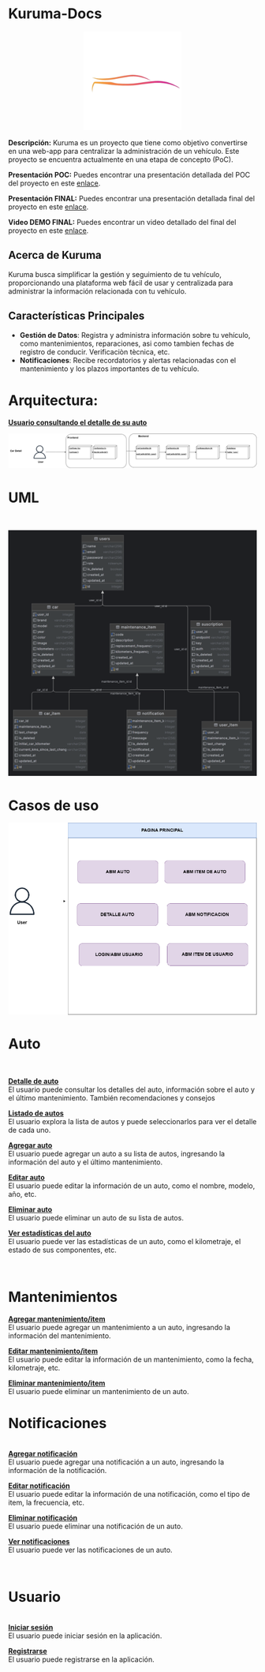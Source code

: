 # Kuruma-Docs
<div  align="center"><img src="assets/kuruma.png" alt="alt text" alt="alt text" height="200" width="200" /></div>

**Descripción:**
Kuruma es un proyecto que tiene como objetivo convertirse en una web-app para centralizar la administración de un vehículo. Este proyecto se encuentra actualmente en una etapa de concepto (PoC).

**Presentación POC:**
Puedes encontrar una presentación detallada del POC del proyecto en este [enlace](https://docs.google.com/presentation/d/1PSSQ1QTzhdLFFvP2EvH3GRkeTXDN7T419HXD_mnkW1M/edit?usp=sharing).

**Presentación FINAL:**
Puedes encontrar una presentación detallada final del proyecto en este [enlace](https://docs.google.com/presentation/d/1Y54NWYL_bB6YduTkddS0vntrWfCbtWHM_44Y_yeHO0g/edit?usp=sharing).

**Video DEMO FINAL:**
Puedes encontrar un video detallado del final del proyecto en este [enlace](https://www.youtube.com/watch?v=chChjBd0uqg).

## Acerca de Kuruma
Kuruma busca simplificar la gestión y seguimiento de tu vehículo, proporcionando una plataforma web fácil de usar y centralizada para administrar la información relacionada con tu vehículo.


## Características Principales
- **Gestión de Datos**: Registra y administra información sobre tu vehículo, como mantenimientos, reparaciones, asi como tambien fechas de registro de conducir. Verificaciòn tècnica, etc.
- **Notificaciones**: Recibe recordatorios y alertas relacionadas con el mantenimiento y los plazos importantes de tu vehículo.


# Arquitectura:
<ins><b>Usuario consultando el detalle de su auto</b></ins>

![title](assets/Architecture.png)


# UML

<br>

![title](assets/uml.png)



# Casos de uso

![title](assets/CU.png)


# Auto 
<br> 

<ins><b> Detalle de auto </b></ins>
<br>
El usuario puede consultar los detalles del auto, información sobre el auto y el último mantenimiento. También recomendaciones y consejos
</br>

<ins><b> Listado de autos </b></ins>
<br>
El usuario explora la lista de autos y puede seleccionarlos para ver el detalle de cada uno.
</br>

<ins><b> Agregar auto </b></ins>
<br>
El usuario puede agregar un auto a su lista de autos, ingresando la información del auto y el último mantenimiento.
</br>

<ins><b> Editar auto </b></ins>
<br>
El usuario puede editar la información de un auto, como el nombre, modelo, año, etc.
</br>

<ins><b> Eliminar auto </b></ins>
<br>
El usuario puede eliminar un auto de su lista de autos.
</br>

<ins><b> Ver estadísticas del auto </b></ins>
<br>
El usuario puede ver las estadísticas de un auto, como el kilometraje, el estado de sus componentes, etc.

<br>

# Mantenimientos

<ins><b> Agregar mantenimiento/item </b></ins>
<br>
El usuario puede agregar un mantenimiento a un auto, ingresando la información del mantenimiento.
</br>

<ins><b> Editar mantenimiento/item </b></ins>
<br>
El usuario puede editar la información de un mantenimiento, como la fecha, kilometraje, etc.
</br>

<ins><b> Eliminar mantenimiento/item </b></ins>
<br>
El usuario puede eliminar un mantenimiento de un auto.
<br>

# Notificaciones
<br>
<ins><b> Agregar notificación </b></ins>
<br>
El usuario puede agregar una notificación a un auto, ingresando la información de la notificación.
<br>

<ins><b> Editar notificación </b></ins>
<br>
El usuario puede editar la información de una notificación, como el tipo de item, la frecuencia, etc.
<br>

<ins><b>  Eliminar notificación </b></ins>
<br>
El usuario puede eliminar una notificación de un auto.
<br>

<ins><b>  Ver notificaciones </b></ins>
<br>
El usuario puede ver las notificaciones de un auto.

<br>

# Usuario
<br>
<ins><b> Iniciar sesión </b></ins>
<br>
El usuario puede iniciar sesión en la aplicación.
<br>

<ins><b> Registrarse </b></ins>
<br>
El usuario puede registrarse en la aplicación.

<br>


